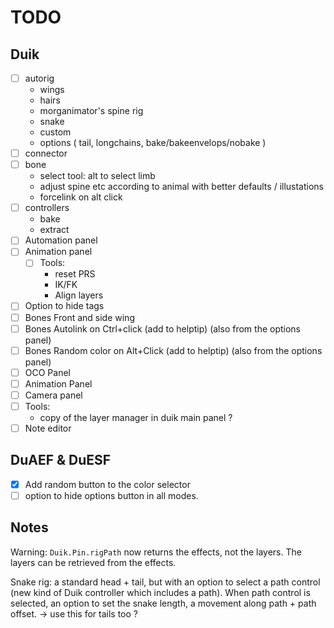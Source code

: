 # TODO

## Duik

- [ ] autorig
    - wings
    - hairs
    - morganimator's spine rig
    - snake
    - custom
    - options ( tail, longchains, bake/bakeenvelops/nobake )
- [ ] connector
- [ ] bone
    - select tool: alt to select limb
    - adjust spine etc according to animal with better defaults / illustations
    - forcelink on alt click
- [ ] controllers
    - bake
    - extract
- [ ] Automation panel
- [ ] Animation panel
    - [ ] Tools:
        - reset PRS
        - IK/FK
        - Align layers
- [ ] Option to hide tags
- [ ] Bones Front and side wing
- [ ] Bones Autolink on Ctrl+click (add to helptip) (also from the options panel)
- [ ] Bones Random color on Alt+Click (add to helptip) (also from the options panel)
- [ ] OCO Panel
- [ ] Animation Panel
- [ ] Camera panel
- [ ] Tools:
    - copy of the layer manager in duik main panel ?
- [ ] Note editor

## DuAEF & DuESF

- [x] Add random button to the color selector
- [ ] option to hide options button in all modes.

## Notes

Warning: `Duik.Pin.rigPath` now returns the effects, not the layers. The layers can be retrieved from the effects.

Snake rig: a standard head + tail, but with an option to select a path control (new kind of Duik controller which includes a path). When path control is selected, an option to set the snake length, a movement along path + path offset.
-> use this for tails too ?
